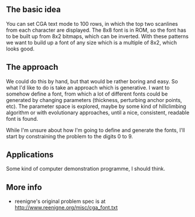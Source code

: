 The basic idea
--------------

You can set CGA text mode to 100 rows, in which the top two scanlines from each character are displayed. The 8x8 font is in ROM, so the font has to be built up from 8x2 bitmaps, which can be inverted. With these patterns we want to build up a font of any size which is a multiple of 8x2, which looks good.

The approach
------------

We could do this by hand, but that would be rather boring and easy. So what I'd like to do is take an approach which is generative. I want to somehow define a font, from which a lot of different fonts could be generated by changing parameters (thickness, perturbing anchor points, etc). The parameter space is explored, maybe by some kind of hillclimbing algorithm or with evolutionary approaches, until a nice, consistent, readable font is found.

While I'm unsure about how I'm going to define and generate the fonts, I'll start by constraining the problem to the digits 0 to 9.

Applications
------------

Some kind of computer demonstration programme, I should think.

More info
---------

* reenigne's original problem spec is at http://www.reenigne.org/misc/cga_font.txt
